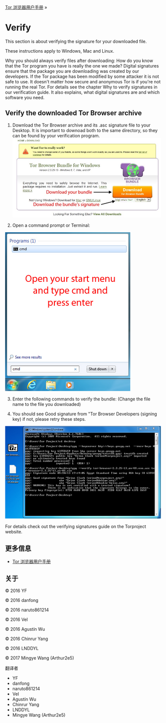 [ Tor 浏览器用户手册](index.html "Tor 浏览器用户手册") »

# Verify

This section is about verifying the signature for your downloaded file.

These instructions apply to Windows, Mac and Linux.

Why you should always verify files after downloading: How do you know that the
Tor program you have is really the one we made? Digital signatures ensure that
the package you are downloading was created by our developers. If the Tor
package has been modified by some attacker it is not safe to use. It doesn't
matter how secure and anonymous Tor is if you're not running the real Tor. For
details see the chapter Why to verify signatures in our verification guide. It
also explains, what digital signatures are and which software you need.

## Verify the downloaded Tor Browser archive

  1. Download the Tor Browser archive and its .asc signature file to your Desktop. It is important to downoad both to the same directory, so they can be found by your verification program. ![](media/verify/download-tbb-sig.jpg)

  2. Open a command prompt or Terminal: 

![](media/verify/cmd.jpg)

  3. Enter the following commands to verify the bundle: (Change the file name to the file you downloaded) 

  4. You should see Good signature from "Tor Browser Developers (signing key) if not, please retry these steps. 

![](media/verify/verify-bundle.png)

For details check out the verifying signatures guide on the Torproject
website.

## 更多信息

  * [ Tor 浏览器用户手册](index.html "Tor 浏览器用户手册")

## 关于

© 2016 YF

© 2016 danfong

© 2016 naruto861214

© 2016 Vel

© 2016 Agustín Wu

© 2016 Chinrur Yang

© 2016 LNDDYL

© 2017 Mingye Wang (Arthur2e5)

翻译者

  * YF
  * danfong
  * naruto861214
  * Vel
  * Agustín Wu
  * Chinrur Yang
  * LNDDYL
  * Mingye Wang (Arthur2e5)

